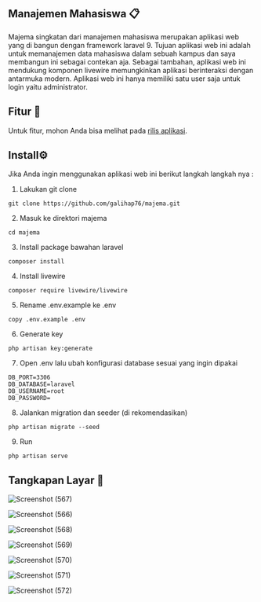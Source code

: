 ## Manajemen Mahasiswa 📋 
Majema singkatan dari manajemen mahasiswa merupakan aplikasi web yang di bangun dengan framework laravel 9. Tujuan aplikasi web ini adalah untuk memanajemen data mahasiswa dalam sebuah kampus dan saya membangun ini sebagai contekan aja. Sebagai tambahan, aplikasi web ini mendukung komponen livewire memungkinkan aplikasi berinteraksi dengan antarmuka modern. Aplikasi web ini hanya memiliki satu user saja untuk login yaitu administrator.

## Fitur 📱

Untuk fitur, mohon Anda bisa melihat pada <a href="https://github.com/galihap76/majema/releases">rilis aplikasi</a>.

## Install⚙️

Jika Anda ingin menggunakan aplikasi web ini berikut langkah langkah nya :

1. Lakukan git clone
```
git clone https://github.com/galihap76/majema.git
```

2. Masuk ke direktori majema
```
cd majema
```

3. Install package bawahan laravel
```
composer install
```

4. Install livewire
```
composer require livewire/livewire
```

5. Rename .env.example ke .env
```
copy .env.example .env
```

6. Generate key
```
php artisan key:generate
```

7. Open .env lalu ubah konfigurasi database sesuai yang ingin dipakai
```
DB_PORT=3306
DB_DATABASE=laravel
DB_USERNAME=root
DB_PASSWORD=
```

8. Jalankan migration dan seeder (di rekomendasikan)
```
php artisan migrate --seed
```

9. Run
```
php artisan serve
```
 
## Tangkapan Layar 📸
![Screenshot (567)](https://github.com/galihap76/majema/assets/83481679/3a62cabf-14b0-43ad-984f-42187ea4cd36)

![Screenshot (566)](https://github.com/galihap76/majema/assets/83481679/0b813083-940c-4ef4-95b8-26b894120799)

![Screenshot (568)](https://github.com/galihap76/majema/assets/83481679/abd144e9-338d-4761-98c3-839a0f13088f)

![Screenshot (569)](https://github.com/galihap76/majema/assets/83481679/c3ca93b9-85c2-456d-94a3-ea6f5f77b2ee)

![Screenshot (570)](https://github.com/galihap76/majema/assets/83481679/a85911cb-2144-4fd1-9ff7-7a15c333ca23)

![Screenshot (571)](https://github.com/galihap76/majema/assets/83481679/4b078a52-f381-44dc-8303-4d8ec5d1f57f)

![Screenshot (572)](https://github.com/galihap76/majema/assets/83481679/7deeefab-19eb-4f5f-9eb4-a404873f0741)








 
